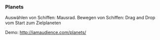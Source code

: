 ### Planets

Auswählen von Schiffen: Mausrad.
Bewegen von Schiffen: Drag and Drop vom Start zum Zielplaneten

Demo: http://iamaudience.com/planets/
